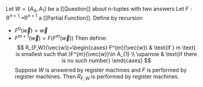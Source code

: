 Let $W=\{ A_{0},A_{1} \}$ be a [[Question]] about $n$-tuples with two answers
Let $F:\mathbb{B}^{n+1}\dashrightarrow \mathbb{B}^{n+1}$ a [[Partial Function]]. 
Define by recursion 
- $F^{0}(\vec{w})=\vec{w}$
- $F^{m+1}(\vec{w})=F(F^{m}(\vec{w}))$
Then define:
$$
R_{F,W}(\vec{w})=\begin{cases}
F^{m}(\vec{w}) & \text{if } m \text{ is smallest such that }F^{m}(\vec{w})\in A_{1} \\
\uparrow & \text{if there is no such number}
\end{cases}
$$
Suppose $W$ is answered by register machines 
and $F$ is performed by register machines. 
Then $R_{F,W}$ is performed by register machines.